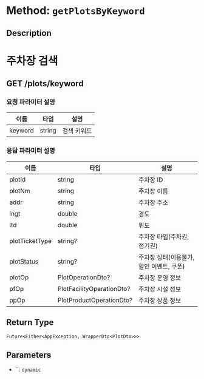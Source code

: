 # Method: `getPlotsByKeyword`

## Description

# 주차장 검색

 ## GET /plots/keyword

 ### 요청 파라미터 설명

  |이름|타입|설명|
  |-|-|-|
  |keyword|string|검색 키워드|

 ### 응답 파라미터 설명

  |이름|타입|설명|
  |-|-|-|
  |plotId|string|주차장 ID|
  |plotNm|string|주차장 이름|
  |addr|string|주차장 주소|
  |lngt|double|경도|
  |ltd|double|위도|
  |plotTicketType|string?|주차장 타입(주차권, 정기권)|
  |plotStatus|string?|주차장 상태(이용불가, 할인 이벤트, 쿠폰)|
  |plotOp|PlotOperationDto?|주차장 운영 정보|
  |pfOp|PlotFacilityOperationDto?|주차장 시설 정보|
  |ppOp|PlotProductOperationDto?|주차장 상품 정보|

## Return Type
`Future<Either<AppException, WrapperDto<PlotDto>>>`

## Parameters

- ``: `dynamic`
